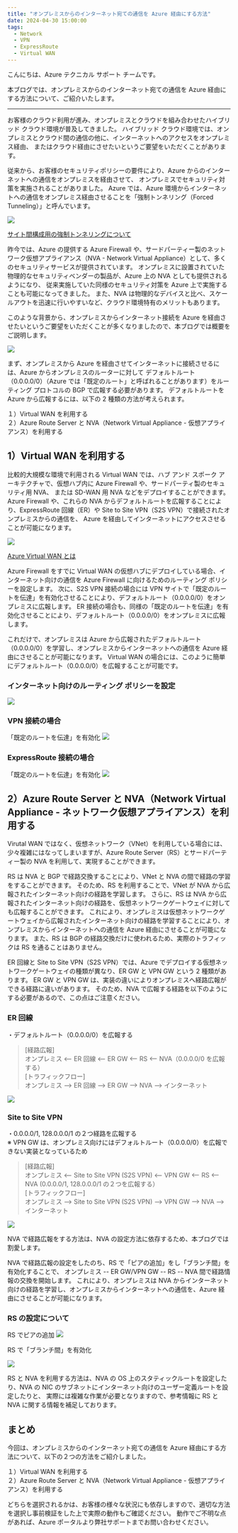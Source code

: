```yaml
---
title: "オンプレミスからのインターネット宛ての通信を Azure 経由にする方法"
date: 2024-04-30 15:00:00
tags:
  - Network
  - VPN
  - ExpressRoute
  - Virtual WAN
---
```


こんにちは、Azure テクニカル サポート チームです。

本ブログでは、オンプレミスからのインターネット宛ての通信を Azure 経由にする方法について、ご紹介いたします。

<!-- more -->

---

お客様のクラウド利用が進み、オンプレミスとクラウドを組み合わせたハイブリッド クラウド環境が普及してきました。
ハイブリッド クラウド環境では、オンプレミスとクラウド間の通信の他に、インターネットへのアクセスをオンプレミス経由、
またはクラウド経由にさせたいというご要望をいただくことがあります。

従来から、お客様のセキュリティポリシーの要件により、Azure からのインターネットへの通信をオンプレミスを経由させて、
オンプレミスでセキュリティ対策を実施されることがありました。
Azure では、Azure 環境からインターネットへの通信をオンプレミス経由させることを「強制トンネリング（Forced Tunneling）」と呼んでいます。

![](forcetunneling-azure-to-onpre-configuration/01.png)

[サイト間構成用の強制トンネリングについて](https://learn.microsoft.com/ja-jp/azure/vpn-gateway/about-site-to-site-tunneling)


昨今では、Azure の提供する Azure Firewall や、サードパーティー製のネットワーク仮想アプライアンス（NVA - Network Virtual Appliance）として、多くのセキュリティサービスが提供されています。
オンプレミスに設置されていた物理的なセキュリティベンダーの製品が、Azure 上の NVA としても提供されるようになり、
従来実施していた同様のセキュリティ対策を Azure 上で実施することも可能になってきました。
また、NVA は物理的なデバイスと比べ、スケールアウトを迅速に行いやすいなど、クラウド環境特有のメリットもあります。

このような背景から、オンプレミスからインターネット接続を Azure を経由させたいというご要望をいただくことが多くなりましたので、本ブログでは概要をご説明します。

![](forcetunneling-azure-to-onpre-configuration/02.png)


まず、オンプレミスから Azure を経由させてインターネットに接続させるには、Azure からオンプレミスのルーターに対して
デフォルトルート（0.0.0.0/0）（Azure では「既定のルート」と呼ばれることがあります）をルーティング プロトコルの BGP で広報する必要があります。
デフォルトルートを Azure から広報するには、以下の 2 種類の方法が考えられます。


１）Virtual WAN を利用する  
２）Azure Route Server と NVA（Network Virtual Appliance - 仮想アプライアンス）を利用する


## 1）Virtual WAN を利用する
比較的大規模な環境で利用される Virtual WAN では、ハブ アンド スポーク アーキテクチャで、仮想ハブ内に Azure Firewall や、サードパーティ製のセキュリティ用 NVA、
または SD-WAN 用 NVA などをデプロイすることができます。
Azure Firewall や、これらの NVA からデフォルトルートを広報することにより、ExpressRoute 回線（ER）や Site to Site VPN（S2S VPN）で接続されたオンプレミスからの通信を、
Azure を経由してインターネットにアクセスさせることが可能になります。

![](forcetunneling-azure-to-onpre-configuration/03.png)

[Azure Virtual WAN とは](https://learn.microsoft.com/ja-jp/azure/virtual-wan/virtual-wan-about)


Azure Firewall をすでに Virtual WAN の仮想ハブにデプロイしている場合、インターネット向けの通信を Azure Firewall に向けるためのルーティング ポリシーを設定します。
次に、S2S VPN 接続の場合には VPN サイトで「既定のルートを伝達」を有効化させることにより、デフォルトルート（0.0.0.0/0）をオンプレミスに広報します。
ER 接続の場合も、同様の「既定のルートを伝達」を有効化させることにより、デフォルトルート（0.0.0.0/0）をオンプレミスに広報します。

これだけで、オンプレミスは Azure から広報されたデフォルトルート（0.0.0.0/0）を学習し、オンプレミスからインターネットへの通信を Azure 経由にさせることが可能になります。
Virtual WAN の場合には、このように簡単にデフォルトルート（0.0.0.0/0）を広報することが可能です。

### インターネット向けのルーティング ポリシーを設定
![](forcetunneling-azure-to-onpre-configuration/04.png)


### VPN 接続の場合
「既定のルートを伝達」を有効化
![](forcetunneling-azure-to-onpre-configuration/05.png)


### ExpressRoute 接続の場合
「既定のルートを伝達」を有効化
![](forcetunneling-azure-to-onpre-configuration/06.png)


## 2）Azure Route Server と NVA（Network Virtual Appliance - ネットワーク仮想アプライアンス）を利用する

Virutal WAN ではなく、仮想ネットワーク（VNet）を利用している場合には、少々複雑にはなってしまいますが、Azure Route Server（RS）とサードパーティー製の NVA を利用して、実現することができます。

RS は NVA と BGP で経路交換することにより、VNet と NVA の間で経路の学習をすることができます。
そのため、RS を利用することで、VNet が NVA から広報されたインターネット向けの経路を学習します。
さらに、RS は NVA から広報されたインターネット向けの経路を、仮想ネットワークゲートウェイに対しても広報することができます。
これにより、オンプレミスは仮想ネットワークゲートウェイから広報されたインターネット向けの経路を学習することにより、オンプレミスからインターネットへの通信を Azure 経由にさせることが可能になります。
また、RS は BGP の経路交換だけに使われるため、実際のトラフィックは RS を通ることはありません。

ER 回線と Site to Site VPN（S2S VPN）では、Azure でデプロイする仮想ネットワークゲートウェイの種類が異なり、ER GW と VPN GW という 2 種類があります。
ER GW と VPN GW は、実装の違いによりオンプレミスへ経路広報ができる経路に違いがあります。
そのため、NVA で広報する経路を以下のようにする必要があるので、この点はご注意ください。

### ER 回線
・デフォルトルート（0.0.0.0/0）を広報する  
> [経路広報]  
> オンプレミス <-- ER 回線 <-- ER GW <--  RS <-- NVA（0.0.0.0/0 を広報する）  
> [トラフィックフロー]  
> オンプレミス --> ER 回線 --> ER GW --> NVA --> インターネット

![](forcetunneling-azure-to-onpre-configuration/07.png)


### Site to Site VPN  
・0.0.0.0/1, 128.0.0.0/1 の２つ経路を広報する  
※ VPN GW は、オンプレミス向けにはデフォルトルート（0.0.0.0/0）を広報できない実装となっているため

> [経路広報]  
> オンプレミス <-- Site to Site VPN (S2S VPN) <-- VPN GW <--  RS <-- NVA (0.0.0.0/1, 128.0.0.0/1 の２つを広報する）  
> [トラフィックフロー]  
> オンプレミス --> Site to Site VPN (S2S VPN) --> VPN GW --> NVA --> インターネット

![](forcetunneling-azure-to-onpre-configuration/08.png)


NVA で経路広報をする方法は、NVA の設定方法に依存するため、本ブログでは割愛します。

NVA で経路広報の設定をしたのち、RS で「ピアの追加」をし「ブランチ間」を有効化することで、
オンプレミス -- ER GW/VPN GW -- RS -- NVA 間で経路情報の交換を開始します。
これにより、オンプレミスは NVA からインターネット向けの経路を学習し、オンプレミスからインターネットへの通信を、Azure 経由にさせることが可能になります。

### RS の設定について
RS でピアの追加
![](forcetunneling-azure-to-onpre-configuration/09.png)

RS で「ブランチ間」を有効化

![](forcetunneling-azure-to-onpre-configuration/10.png)

RS と NVA を利用する方法は、NVA の OS 上のスタティックルートを設定したり、NVA の NIC のサブネットにインターネット向けのユーザー定義ルートを設定したりと、
実際には複雑な作業が必要となりますので、参考情報に RS と NVA に関する情報を補足しております。

## まとめ
今回は、オンプレミスからのインターネット宛ての通信を Azure 経由にする方法について、以下の２つの方法をご紹介しました。

１）Virtual WAN を利用する  
２）Azure Route Server と NVA（Network Virtual Appliance - 仮想アプライアンス）を利用する

どちらを選択されるかは、お客様の様々な状況にも依存しますので、適切な方法を選択し事前検証をした上で実際の動作もご確認ください。
動作でご不明な点があれば、Azure ポータルより弊社サポートまでお問い合わせください。

